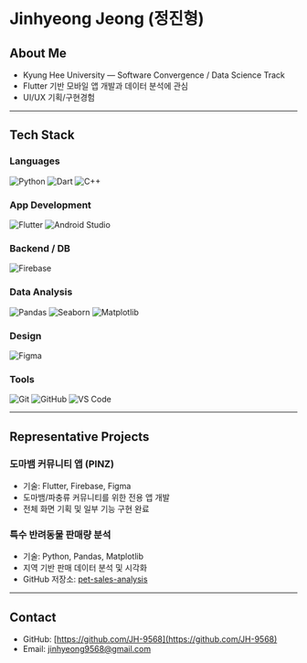 # Jinhyeong Jeong (정진형)

## About Me

- Kyung Hee University — Software Convergence / Data Science Track
- Flutter 기반 모바일 앱 개발과 데이터 분석에 관심
- UI/UX 기획/구현경험

---

## Tech Stack

### Languages
![Python](https://img.shields.io/badge/Python-3776AB?style=flat&logo=python&logoColor=white)
![Dart](https://img.shields.io/badge/Dart-0175C2?style=flat&logo=dart&logoColor=white)
![C++](https://img.shields.io/badge/C%2B%2B-00599C?style=flat&logo=c%2B%2B&logoColor=white)

### App Development
![Flutter](https://img.shields.io/badge/Flutter-02569B?style=flat&logo=flutter&logoColor=white)
![Android Studio](https://img.shields.io/badge/Android%20Studio-3DDC84?style=flat&logo=android-studio&logoColor=white)

### Backend / DB
![Firebase](https://img.shields.io/badge/Firebase-FFCA28?style=flat&logo=firebase&logoColor=black)

### Data Analysis
![Pandas](https://img.shields.io/badge/Pandas-150458?style=flat&logo=pandas&logoColor=white)
![Seaborn](https://img.shields.io/badge/Seaborn-4B8BBE?style=flat&logo=python&logoColor=white)
![Matplotlib](https://img.shields.io/badge/Matplotlib-11557C?style=flat&logo=python&logoColor=white)

### Design
![Figma](https://img.shields.io/badge/Figma-F24E1E?style=flat&logo=figma&logoColor=white)

### Tools
![Git](https://img.shields.io/badge/Git-F05032?style=flat&logo=git&logoColor=white)
![GitHub](https://img.shields.io/badge/GitHub-181717?style=flat&logo=github&logoColor=white)
![VS Code](https://img.shields.io/badge/VS%20Code-007ACC?style=flat&logo=visual-studio-code&logoColor=white)

---

## Representative Projects

### 도마뱀 커뮤니티 앱 (PINZ)
- 기술: Flutter, Firebase, Figma
- 도마뱀/파충류 커뮤니티를 위한 전용 앱 개발
- 전체 화면 기획 및 일부 기능 구현 완료

### 특수 반려동물 판매량 분석
- 기술: Python, Pandas, Matplotlib
- 지역 기반 판매 데이터 분석 및 시각화
- GitHub 저장소: [pet-sales-analysis](https://github.com/JH-9568/pet-sales-analysis)

---

## Contact

- GitHub: [https://github.com/JH-9568](https://github.com/JH-9568)
- Email: jinhyeong9568@gmail.com

